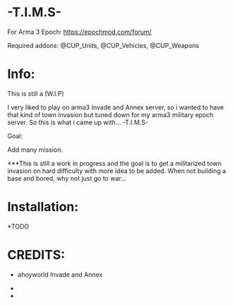 # -T.I.M.S-

For Arma 3 Epoch: https://epochmod.com/forum/

Required addons:  @CUP_Units, @CUP_Vehicles, @CUP_Weapons

# Info:

This is still a (W.I.P)


I very liked to play on arma3 Invade and Annex server, so i wanted to have that kind of town invasion but tuned down for my arma3 military epoch server.
So this is what i came up with... -T.I.M.S-

Goal: 

Add many mission.

***This is still a work in progress and the goal is to get a militarized town invasion on hard difficulty with more idea to be added. When not building a base and bored, why not just go to war...

# Installation:

*TODO

# CREDITS:

* ahoyworld Invade and Annex

*

*
